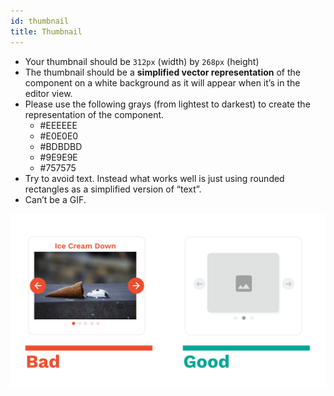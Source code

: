 ```yaml
---
id: thumbnail
title: Thumbnail
---
```


- Your thumbnail should be `312px` (width) by `268px` (height)
- The thumbnail should be a **simplified vector representation** of the component on a white background as it will appear when it’s in the editor view.
- Please use the following grays (from lightest to darkest) to create the representation of the component.
  - #EEEEEE
  - #E0E0E0
  - #BDBDBD
  - #9E9E9E
  - #757575
- Try to avoid text. Instead what works well is just using rounded rectangles as a simplified version of “text”.
- Can’t be a GIF.

![Bad vs Good Thumbnail example](/img/components-thumbnail-good-bad.png)

